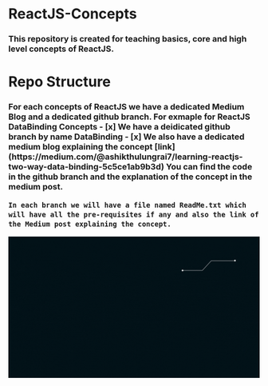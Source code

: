 # ReactJS-Concepts

<h3>
  <p>
    This repository is created for teaching basics, core and high level concepts of ReactJS.
  </p>
</h3>
<h1>Repo Structure</h1>
<h3>
  <p>
    For each concepts of ReactJS we have a dedicated Medium Blog and a dedicated github branch.
    For exmaple for <b>ReactJS DataBinding Concepts</b>
    - [x] We have a deidicated github branch by name <b>DataBinding</b>
    - [x] We also have a dedicated medium blog explaining the concept [link](https://medium.com/@ashikthulungrai7/learning-reactjs-two-way-data-binding-5c5ce1ab9b3d)
    You can find the code in the github branch and the explanation of the concept in the medium post.

    In each branch we will have a file named ReadMe.txt which will have all the pre-requisites if any and also the link of the Medium post explaining the concept.
  </p>
</h3>

<img src="https://github.com/ReactJS-Concepts/ReactJS-Concepts/blob/DataBinding/reactjs-concepts/src/Resources/Images/LearnReact.gif" />
